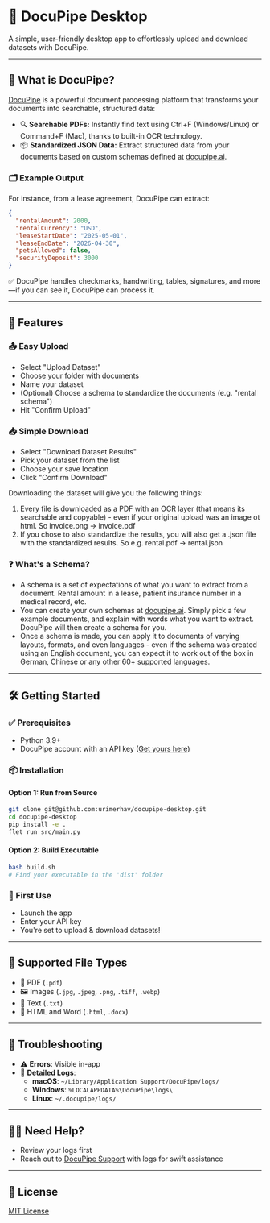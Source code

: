 # 🚰 DocuPipe Desktop

A simple, user-friendly desktop app to effortlessly upload and download datasets with DocuPipe.

---

## 🚀 What is DocuPipe?

[DocuPipe](https://www.docupipe.ai) is a powerful document processing platform that transforms your documents into searchable, structured data:

- 🔍 **Searchable PDFs:** Instantly find text using Ctrl+F (Windows/Linux) or Command+F (Mac), thanks to built-in OCR technology.
- 📦 **Standardized JSON Data:** Extract structured data from your documents based on custom schemas defined at [docupipe.ai](https://www.docupipe.ai).

### 🗂️ Example Output

For instance, from a lease agreement, DocuPipe can extract:
```json
{
  "rentalAmount": 2000,
  "rentalCurrency": "USD",
  "leaseStartDate": "2025-05-01",
  "leaseEndDate": "2026-04-30",
  "petsAllowed": false,
  "securityDeposit": 3000
}
```

✅ DocuPipe handles checkmarks, handwriting, tables, signatures, and more—if you can see it, DocuPipe can process it.

---

## 🎯 Features

### 📤 Easy Upload

- Select "Upload Dataset"
- Choose your folder with documents
- Name your dataset
- (Optional) Choose a schema to standardize the documents (e.g. "rental schema")
- Hit "Confirm Upload"

### 📥 Simple Download

- Select "Download Dataset Results"
- Pick your dataset from the list
- Choose your save location
- Click "Confirm Download"

Downloading the dataset will give you the following things:

1. Every file is downloaded as a PDF with an OCR layer (that means its searchable and copyable) - even if your original upload was an image ot html. So invoice.png -> invoice.pdf 
2. If you chose to also standardize the results, you will also get a .json file with the standardized results. So e.g. rental.pdf -> rental.json

### ❓ What's a Schema?

- A schema is a set of expectations of what you want to extract from a document. Rental amount in a lease, patient insurance number in a medical record, etc.
- You can create your own schemas at [docupipe.ai](https://www.docupipe.ai). Simply pick a few example documents, and explain with words what you want to extract. DocuPipe will then create a schema for you.
- Once a schema is made, you can apply it to documents of varying layouts, formats, and even languages - even if the schema was created using an English document, you can expect it to work out of the box in German, Chinese or any other 60+ supported languages.

---

## 🛠️ Getting Started

### ✅ Prerequisites

- Python 3.9+
- DocuPipe account with an API key ([Get yours here](https://www.docupipe.ai/settings/general))

### 📦 Installation

#### Option 1: Run from Source

```bash
git clone git@github.com:urimerhav/docupipe-desktop.git
cd docupipe-desktop
pip install -e .
flet run src/main.py
```

#### Option 2: Build Executable

```bash
bash build.sh
# Find your executable in the 'dist' folder
```

### 🚦 First Use

- Launch the app
- Enter your API key
- You're set to upload & download datasets!

---

## 📑 Supported File Types

- 📄 PDF (`.pdf`)
- 🖼️ Images (`.jpg`, `.jpeg`, `.png`, `.tiff`, `.webp`)
- 📝 Text (`.txt`)
- 📃 HTML and Word (`.html`, `.docx`)

---

## 🐞 Troubleshooting

- ⚠️ **Errors**: Visible in-app
- 📁 **Detailed Logs**:
  - **macOS**: `~/Library/Application Support/DocuPipe/logs/`
  - **Windows**: `%LOCALAPPDATA%\DocuPipe\logs\`
  - **Linux**: `~/.docupipe/logs/`

---

## 🙋‍♂️ Need Help?

- Review your logs first
- Reach out to [DocuPipe Support](https://www.docupipe.ai/support) with logs for swift assistance

---

## 📄 License

[MIT License](LICENSE)
